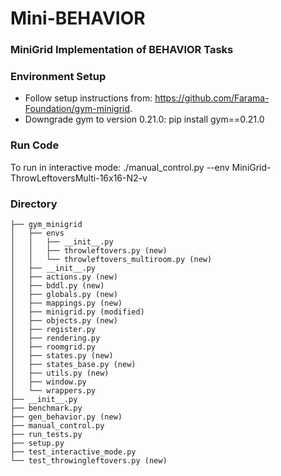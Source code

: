 # Mini-BEHAVIOR
###  MiniGrid Implementation of BEHAVIOR Tasks

### Environment Setup
* Follow setup instructions from: https://github.com/Farama-Foundation/gym-minigrid.
* Downgrade gym to version 0.21.0: pip install gym==0.21.0

### Run Code 
To run in interactive mode: ./manual_control.py --env MiniGrid-ThrowLeftoversMulti-16x16-N2-v

### Directory 
```.
├── gym_minigrid
│   ├── envs
│   │   ├── __init__.py
│   │   ├── throwleftovers.py (new)
│   │   └── throwleftovers_multiroom.py (new)
│   ├── __init__.py
│   ├── actions.py (new)
│   ├── bddl.py (new)
│   ├── globals.py (new)
│   ├── mappings.py (new)
│   ├── minigrid.py (modified)
│   ├── objects.py (new)
│   ├── register.py 
│   ├── rendering.py
│   ├── roomgrid.py
│   ├── states.py (new)
│   ├── states_base.py (new)
│   ├── utils.py (new)
│   ├── window.py
│   └── wrappers.py
├── __init__.py
├── benchmark.py
├── gen_behavior.py (new)
├── manual_control.py
├── run_tests.py
├── setup.py
├── test_interactive_mode.py
└── test_throwingleftovers.py (new)
 ```
